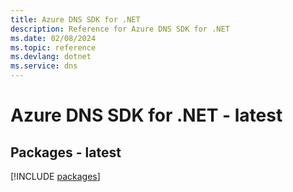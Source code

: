 ```yaml
---
title: Azure DNS SDK for .NET
description: Reference for Azure DNS SDK for .NET
ms.date: 02/08/2024
ms.topic: reference
ms.devlang: dotnet
ms.service: dns
---
```

# Azure DNS SDK for .NET - latest
## Packages - latest
[!INCLUDE [packages](dns-index.md)]